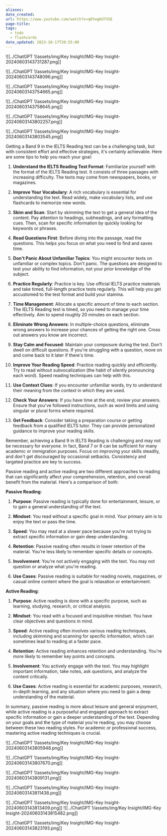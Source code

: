 ```yaml
---
aliases: 
date_created: 
url: https://www.youtube.com/watch?v=qOYwgKd7VSE
page-title: 
tags:
  - todo
  - flashcards
date_updated: 2023-10-17T20:55:00
---
```

![[../ChatGPT 1/assets/img/Key Insight/IMG-Key Insight-20240603143731287.png]]

![[../ChatGPT 1/assets/img/Key Insight/IMG-Key Insight-20240603143748096.png]]

![[../ChatGPT 1/assets/img/Key Insight/IMG-Key Insight-20240603143754665.png]]

![[../ChatGPT 1/assets/img/Key Insight/IMG-Key Insight-20240603143758645.png]]

![[../ChatGPT 1/assets/img/Key Insight/IMG-Key Insight-20240603143802257.png]]

![[../ChatGPT 1/assets/img/Key Insight/IMG-Key Insight-20240603143803545.png]]



Getting a Band 9 in the IELTS Reading test can be a challenging task, but with consistent effort and effective strategies, it's certainly achievable. Here are some tips to help you reach your goal:

1. **Understand the IELTS Reading Test Format**: Familiarize yourself with the format of the IELTS Reading test. It consists of three passages with increasing difficulty. The texts may come from newspapers, books, or magazines.

2. **Improve Your Vocabulary**: A rich vocabulary is essential for understanding the text. Read widely, make vocabulary lists, and use flashcards to memorize new words.

3. **Skim and Scan**: Start by skimming the text to get a general idea of the content. Pay attention to headings, subheadings, and any formatting cues. Then, scan for specific information by quickly looking for keywords or phrases.

4. **Read Questions First**: Before diving into the passage, read the questions. This helps you focus on what you need to find and saves time.

5. **Don't Panic About Unfamiliar Topics**: You might encounter texts on unfamiliar or complex topics. Don't panic. The questions are designed to test your ability to find information, not your prior knowledge of the subject.

6. **Practice Regularly**: Practice is key. Use official IELTS practice materials and take timed, full-length practice tests regularly. This will help you get accustomed to the test format and build your stamina.

7. **Time Management**: Allocate a specific amount of time to each section. The IELTS Reading test is timed, so you need to manage your time effectively. Aim to spend roughly 20 minutes on each section.

8. **Eliminate Wrong Answers**: In multiple-choice questions, eliminate wrong answers to increase your chances of getting the right one. Cross out answers you know are incorrect.

9. **Stay Calm and Focused**: Maintain your composure during the test. Don't dwell on difficult questions. If you're struggling with a question, move on and come back to it later if there's time.

10. **Improve Your Reading Speed**: Practice reading quickly and efficiently. Try to read without subvocalization (the habit of silently pronouncing each word). Speed reading techniques can help with this.

11. **Use Context Clues**: If you encounter unfamiliar words, try to understand their meaning from the context in which they are used.

12. **Check Your Answers**: If you have time at the end, review your answers. Ensure that you've followed instructions, such as word limits and using singular or plural forms where required.

13. **Get Feedback**: Consider taking a preparation course or getting feedback from a qualified IELTS tutor. They can provide personalized guidance to improve your reading skills.

Remember, achieving a Band 9 in IELTS Reading is challenging and may not be necessary for everyone. In fact, Band 7 or 8 can be sufficient for many academic or immigration purposes. Focus on improving your skills steadily, and don't get discouraged by occasional setbacks. Consistency and targeted practice are key to success.


Passive reading and active reading are two different approaches to reading that can significantly affect your comprehension, retention, and overall benefit from the material. Here's a comparison of both:

**Passive Reading**:

1. **Purpose**: Passive reading is typically done for entertainment, leisure, or to gain a general understanding of the text.

2. **Mindset**: You read without a specific goal in mind. Your primary aim is to enjoy the text or pass the time.

3. **Speed**: You may read at a slower pace because you're not trying to extract specific information or gain deep understanding.

4. **Retention**: Passive reading often results in lower retention of the material. You're less likely to remember specific details or concepts.

5. **Involvement**: You're not actively engaging with the text. You may not question or analyze what you're reading.

6. **Use Cases**: Passive reading is suitable for reading novels, magazines, or casual online content where the goal is relaxation or entertainment.

**Active Reading**:

1. **Purpose**: Active reading is done with a specific purpose, such as learning, studying, research, or critical analysis.

2. **Mindset**: You read with a focused and inquisitive mindset. You have clear objectives and questions in mind.

3. **Speed**: Active reading often involves various reading techniques, including skimming and scanning for specific information, which can sometimes lead to reading at a faster pace.

4. **Retention**: Active reading enhances retention and understanding. You're more likely to remember key points and concepts.

5. **Involvement**: You actively engage with the text. You may highlight important information, take notes, ask questions, and analyze the content critically.

6. **Use Cases**: Active reading is essential for academic purposes, research, in-depth learning, and any situation where you need to gain a deep understanding of the material.

In summary, passive reading is more about leisure and general enjoyment, while active reading is a purposeful and engaged approach to extract specific information or gain a deeper understanding of the text. Depending on your goals and the type of material you're reading, you may choose between these two reading styles. For academic or professional success, mastering active reading techniques is crucial.

![[../ChatGPT 1/assets/img/Key Insight/IMG-Key Insight-20240603143805948.png]]

![[../ChatGPT 1/assets/img/Key Insight/IMG-Key Insight-20240603143807670.png]] 

![[../ChatGPT 1/assets/img/Key Insight/IMG-Key Insight-20240603143809131.png]]

![[../ChatGPT 1/assets/img/Key Insight/IMG-Key Insight-20240603143811438.png]]

![[../ChatGPT 1/assets/img/Key Insight/IMG-Key Insight-20240603143813409.png]]
![[../ChatGPT 1/assets/img/Key Insight/IMG-Key Insight-20240603143815482.png]]

![[../ChatGPT 1/assets/img/Key Insight/IMG-Key Insight-20240603143823193.png]]

